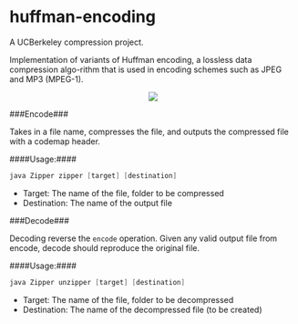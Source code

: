 huffman-encoding
================

A UCBerkeley compression project.

Implementation of variants of Huffman encoding, a lossless data compression algo-rithm that is used in encoding schemes such as JPEG and MP3 (MPEG-1).

<p align="center">
  <img src="https://github.com/m2omou/huffman-encoding/raw/master/samples/hmencoding.png" />
</p>

###Encode###

Takes in a file name, compresses the file, and outputs the compressed file with a codemap header.

####Usage:####
```java
java Zipper zipper [target] [destination]
```

- Target: The name of the file, folder to be compressed
- Destination: The name of the output file

###Decode###

Decoding reverse the `encode` operation. Given any valid output file from encode, decode
should reproduce the original file.

####Usage:####
```java
java Zipper unzipper [target] [destination]
```

- Target: The name of the file, folder to be decompressed
- Destination: The name of the decompressed file (to be created)

 
